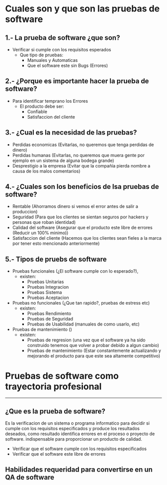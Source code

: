 # Cuales son y que son las pruebas de software

## 1.- La prueba de software ¿que son?

* Verificar si cumple con los requisitos esperados
  * Que tipo de pruebas:
    * Manuales y Automaticas
    * Que el software este sin Bugs (Errores)

## 2.- ¿Porque es importante hacer la prueba de software?

* Para identificar temprano los Errores
  * El producto debe ser:
    * Confiable
    * Satisfaccion del cliente

## 3.- ¿Cual es la necesidad de las pruebas?

* Perdidas economicas (Evitarlas, no queremos que tenga perdidas de dinero)
* Perdidas humanas (Evitarlas, no queremos que muera gente por ejemplo en un sistema de alguna bodega grande)
* Desprestigio a la empresa (Evitar que la compañía pierda nombre a causa de los malos comentarios)

## 4.- ¿Cuales son los beneficios de lsa pruebas de software?

* Rentable (Ahorramos dinero si vemos el error antes de salir a produccion)
* Seguridad (Para que los clientes se sientan seguros por hackers y personas que roban identidad)
* Calidad del software (Asegurar que el producto este libre de errores (Reducir un 100% minimo))
* Satisfaccion del cliente (Hacemos que los clientes sean fieles a la marca por tener esto mencionado anteriormente)

## 5.- Tipos de pruebs de software

* Pruebas funcionales (¿El software cumple con lo esperado?),
  * existen:
    - Pruebas Unitarias
    - Pruebas Integracion
    - Pruebas Sistema
    - Pruebas Aceptacion
* Pruebas no funcionales (¿Que tan rapido?, pruebas de estress etc)
  * existen:
    * Pruebas Rendimiento
    * Pruebas de Seguridad
    * Pruebas de Usabilidad (manuales de como usarlo, etc)
* Pruebas de mantenimiento ()
  * existen:
    - Pruebas de regresion (una vez que el software ya ha sido construido tenemos que volver a probar debido a algun cambio)
    - Pruebas de mantenimiento (Estar constantemente actualizando y mejorando el producto para que este sea altamente competitivo)

# Pruebas de software como trayectoria profesional

---

## ¿Que es la prueba de software?

Es la verificacion de un sistema o programa informatico para decidir si cumple con los requisitos especificados y produce los resultados deseados, como resultado identifica errores en el proceso o proyecto de software. indispensable para proporcionar un producto de calidad.

* Verificar que el software cumple con los requisitos especificados
* Verificar que el software este libre de errores

## Habilidades requeridad para convertirse en un QA de software
